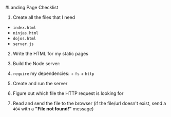 
#Landing Page Checklist

1. Create all the files that I need
  + `index.html`
  + `ninjas.html`
  + `dojos.html`
  + `server.js`


2. Write the HTML for my static pages



3. Build the Node server:
  1. `require` my dependencies:
    + `fs`
    + `http`

  2. Create and run the server

  3. Figure out which file the HTTP request is looking for
  
  4. Read and send the file to the browser (if the file/url doesn't exist, send a `404` with a **"File not found!"** message)
